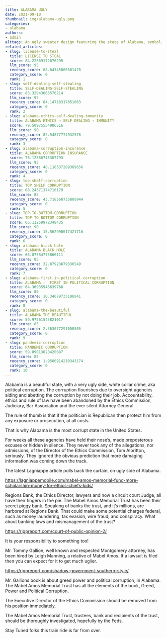```yaml
---
title: ALABAMA UGLY
date: 2021-09-10
thumbnail: img/alabama-ugly.png
categories:
- alabama
authors:
- admin
alttags: An ugly sweater design featuring the state of Alabama, symbolizing political corruption and lack of accountability in th...
related_articles:
- slug: license-to-steal
  title: LICENSE TO STEAL
  score: 84.22869172076295
  llm_score: 95
  recency_score: 88.64345860381478
  category_score: 0
  rank: 1
- slug: self-dealing-self-stealing
  title: SELF-DEALING-SELF-STEALING
  score: 83.32943663570214
  llm_score: 95
  recency_score: 84.14718317851063
  category_score: 0
  rank: 2
- slug: alabama-ethics-self-dealing-immunity
  title: ALABAMA ETHICS → SELF DEALING → IMMUNITY
  score: 79.50975554986516
  llm_score: 90
  recency_score: 82.54877774932578
  category_score: 0
  rank: 3
- slug: alabama-corruption-insurance
  title: ALABAMA CORRUPTION INSURANCE
  score: 76.12366745387793
  llm_score: 95
  recency_score: 48.118337269389656
  category_score: 0
  rank: 4
- slug: top-shelf-corruption
  title: TOP SHELF CORRUPTION
  score: 68.24371374716179
  llm_score: 85
  recency_score: 43.718568735808944
  category_score: 0
  rank: 5
- slug: TOP-TO-BOTTOM-CORRUPTION
  title: TOP TO BOTTOM CORRUPTION
  score: 66.11259972348435
  llm_score: 90
  recency_score: 15.562998617421716
  category_score: 0
  rank: 6
- slug: alabama-black-hole
  title: ALABAMA BLACK HOLE
  score: 66.07584775866111
  llm_score: 85
  recency_score: 32.87923879330549
  category_score: 0
  rank: 7
- slug: alabama-first-in-political-corruption
  title: ALABAMA -  FIRST IN POLITICAL CORRUPTION
  score: 64.36935946639768
  llm_score: 89
  recency_score: 10.34679733198841
  category_score: 0
  rank: 8
- slug: alabama-the-beautiful
  title: ALABAMA THE BEAUTIFUL
  score: 59.97261545821017
  llm_score: 85
  recency_score: 2.363077291050805
  category_score: 0
  rank: 9
- slug: pandemic-corruption
  title: PANDEMIC CORRUPTION
  score: 59.89013828420687
  llm_score: 85
  recency_score: 1.9506914210343174
  category_score: 0
  rank: 10
---
```

Alabama is a beautiful state, with a very ugly side, white collar crime, aka political corruption. The corruption flourishes due to oversight agencies aiding and abetting the corruption by not doing their job. Accountability, ethics and rule of law have been abandoned by the Ethics Commission, Judiciary, Bar Association and the ever silent Attorney General.

The rule of thumb is that if the politician is Republican then protect him from any exposure or prosecution, at all costs.

That is why Alabama is the most corrupt state in the United States.

For weeks all these agencies have held their nose’s, made preposterous excuses or hidden in silence. They never took any of the allegations, nor admissions, of the Director of the Ethics Commission, Tom Albritton, seriously. They ignored the obvious prediction that more damaging information was coming down the track.

The latest Lagniappe article pulls back the curtain, on ugly side of Alabama.

https://lagniappemobile.com/mabel-amos-memorial-fund-more-scholarship-money-for-ethics-chiefs-kids/

Regions Bank, the Ethics Director, lawyers and now a circuit court Judge, all have their fingers in the pie. The Mabel Amos Memorial Trust has been their secret piggy bank. Speaking of banks the trust, and it’s millions, are harbored at Regions Bank. That could make some potential charges federal, such as money laundering, tax evasion, wire fraud, and conspiracy. What about banking laws and mismanagement of the trust?

https://rippreport.com/court-of-public-opinion-2/

It is your responsibility to something too!

Mr. Tommy Gallion, well known and respected Montgomery attorney, has been hired by Leigh Manning, a relative of Mabel Amos. If a lawsuit is filed then you can expect for it to get much uglier.

https://rippreport.com/shadow-government-southern-style/

Mr. Gallions book is about greed power and political corruption, in Alabama. The Mabel Amos Memorial Trust has all the elements of the book, Greed, Power and Political Corruption.

The Executive Director of the Ethics Commission should be removed from his position immediately.

The Mabel Amos Memorial Trust, trustees, bank and recipients of the trust, should be thoroughly investigated, hopefully by the Feds.

Stay Tuned folks this train ride is far from over.
